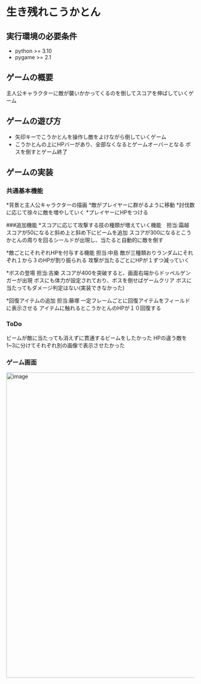 # 生き残れこうかとん

## 実行環境の必要条件
* python >= 3.10
* pygame >= 2.1

## ゲームの概要
主人公キャラクターに敵が襲いかかってくるのを倒してスコアを伸ばしていくゲーム

## ゲームの遊び方
* 矢印キーでこうかとんを操作し敵をよけながら倒していくゲーム
* こうかとんの上にHPバーがあり、全部なくなるとゲームオーバーとなる
  ボスを倒すとゲーム終了

## ゲームの実装
### 共通基本機能
*背景と主人公キャラクターの描画
*敵がプレイヤーに群がるように移動
*討伐数に応じて徐々に敵を増やしていく
*プレイヤーにHPをつける

###追加機能
*スコアに応じて攻撃する技の種類が増えていく機能　担当:霜越
スコアが50になると斜め上と斜め下にビームを追加
スコアが300になるとこうかとんの周りを回るシールドが出現し、当たると自動的に敵を倒す

*敵ごとにそれぞれHPを付与する機能  担当:中島
敵が三種類おりランダムにそれぞれ１から３のHPが割り振られる
攻撃が当たるごとにHPが１ずつ減っていく

*ボスの登場  担当:吉樂
スコアが400を突破すると、画面右端からドッペルゲンガーが出現
ボスにも体力が設定されており、ボスを倒せばゲームクリア
ボスに当たってもダメージ判定はない(実装できなかった)

*回復アイテムの追加  担当:藤塚
一定フレームごとに回復アイテムをフィールドに表示させる
アイテムに触れるとこうかとんのHPが１０回復する
### ToDo
ビームが敵に当たっても消えずに貫通するビームをしたかった
HPの違う敵を1~3に分けてそれぞれ別の画像で表示させたかった

### ゲーム画面
<img width="817" alt="image" src="https://github.com/user-attachments/assets/9f2eac2a-47fe-46b9-919d-a60ab6a19d24">



